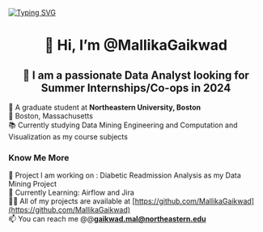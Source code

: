 
[![Typing SVG](https://readme-typing-svg.herokuapp.com?color=F77222&size=29&multiline=true&width=700&lines=Welcome+to+my+GitHub)](https://git.io/typing-svg)
<h1 align = "center"> 👋 Hi, I’m @MallikaGaikwad </h1>
<h2 align = "center"> 👀 I am a passionate Data Analyst looking for Summer Internships/Co-ops in 2024 </h2>

📖 A graduate student at <b>Northeastern University, Boston</b> <br>
📍 Boston, Massachusetts <br>
📚 Currently studying Data Mining Engineering and Computation and Visualization as my course subjects <br>

### Know Me More
🔭 Project I am working on : Diabetic Readmission Analysis as my Data Mining Project <br>
🌱 Currently Learning: Airflow and Jira <br>
👨‍💻 All of my projects are available at [https://github.com/MallikaGaikwad](https://github.com/MallikaGaikwad) <br>
📫 You can reach me @@**gaikwad.mal@northeastern.edu** <br>


<!---
MallikaGaikwad/MallikaGaikwad is a ✨ special ✨ repository because its `README.md` (this file) appears on your GitHub profile.
You can click the Preview link to take a look at your changes.
--->
